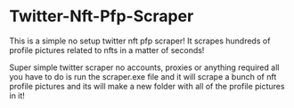 # Twitter-Nft-Pfp-Scraper
This is a simple no setup twitter nft pfp scraper! It scrapes hundreds of profile pictures related to nfts in a matter of seconds!

Super simple twitter scraper no accounts, proxies or anything required all you have to do is run the scraper.exe file and it will scrape a bunch of nft profile pictures and its will make a new folder with all of the profile pictures in it!
